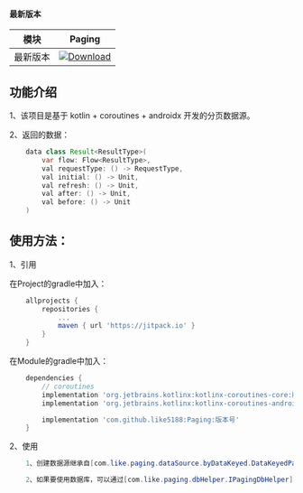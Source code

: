 #### 最新版本

模块|Paging
---|---
最新版本|[![Download](https://jitpack.io/v/like5188/Paging.svg)](https://jitpack.io/#like5188/Paging)

## 功能介绍
1、该项目是基于 kotlin + coroutines + androidx 开发的分页数据源。

2、返回的数据：
```java
    data class Result<ResultType>(
        var flow: Flow<ResultType>,
        val requestType: () -> RequestType,
        val initial: () -> Unit,
        val refresh: () -> Unit,
        val after: () -> Unit,
        val before: () -> Unit
    )
```

## 使用方法：

1、引用

在Project的gradle中加入：
```groovy
    allprojects {
        repositories {
            ...
            maven { url 'https://jitpack.io' }
        }
    }
```
在Module的gradle中加入：
```groovy
    dependencies {
        // coroutines
        implementation 'org.jetbrains.kotlinx:kotlinx-coroutines-core:版本号'
        implementation 'org.jetbrains.kotlinx:kotlinx-coroutines-android:版本号'

        implementation 'com.github.like5188:Paging:版本号'
    }
```

2、使用
```java
    1、创建数据源继承自[com.like.paging.dataSource.byDataKeyed.DataKeyedPagingDataSource]、[com.like.paging.dataSource.byPageNoKeyed.PageNoKeyedPagingDataSource]，然后通过 result() 方法获取 [com.like.paging.Result]，再通过它进行相关操作。

    2、如果要使用数据库，可以通过[com.like.paging.dbHelper.IPagingDbHelper]、[com.like.paging.dbHelper.IDbHelper]工具类来辅助实现。
```